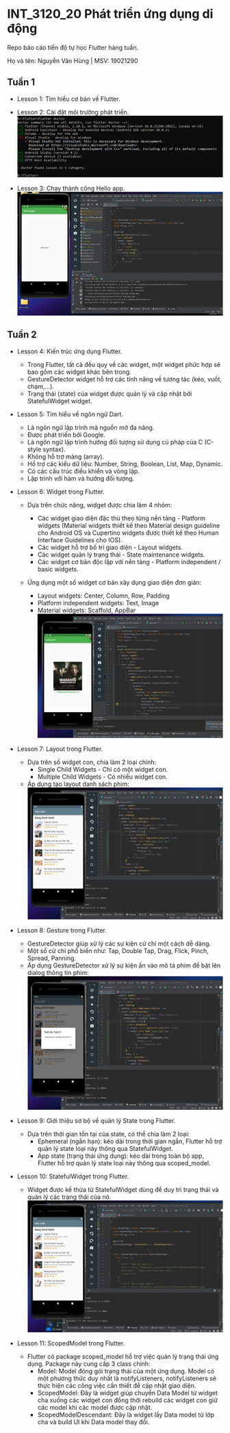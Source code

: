 # INT_3120_20 Phát triển ứng dụng di động

Repo báo cáo tiến độ tự học Flutter hàng tuần.

Họ và tên: Nguyễn Văn Hùng | MSV: 19021290

## Tuần 1

- Lesson 1: Tìm hiểu cơ bản về Flutter.

- Lesson 2: Cài đặt môi trường phát triển.
  ![Lesson 2](images/1.jpg)

- Lesson 3: Chạy thành công Hello app.
  ![Lesson 3](images/2.jpg)

## Tuần 2

- Lesson 4: Kiến trúc ứng dụng Flutter.
  - Trong Flutter, tất cả đều quy về các widget, một widget phức hợp sẽ bao gồm các widget khác bên trong.
  - GestureDetector widget hỗ trợ các tính năng về tương tác (kéo, vuốt, chạm,...).
  - Trạng thái (state) của widget được quản lý và cập nhật bởi StatefulWidget widget.

- Lesson 5: Tìm hiểu về ngôn ngữ Dart.
  - Là ngôn ngữ lập trình mã nguồn mở đa năng.
  - Được phát triển bởi Google.
  - Là ngôn ngữ lập trình hướng đối tượng sử dụng cú pháp của C (C-style syntax).
  - Không hỗ trợ mảng (array).
  - Hồ trợ các kiểu dữ liệu: Number, String, Boolean, List, Map, Dynamic.
  - Có các cấu trúc điều khiển và vòng lặp.
  - Lập trình với hàm và hướng đối tượng.

- Lesson 6: Widget trong Flutter.
  - Dựa trên chức năng, widget được chia làm 4 nhóm:
    - Các widget giao diện đặc thù theo từng nền tảng - Platform widgets (Material widgets thiết kế theo Material design guideline cho Android OS và Cupertino widgets được thiết kế theo Human Interface Guidelines cho IOS).
    - Các widget hỗ trợ bố trí giao diện - Layout widgets.
    - Các widget quản lý trạng thái - State maintenance widgets.
    - Các widget cơ bản độc lập với nền tảng - Platform independent / basic widgets.

  - Ứng dụng một số widget cơ bản xây dụng giao diện đơn giản:
    - Layout widgets: Center, Column, Row, Padding
    - Platform independent widgets: Text, Image
    - Material widgets: Scaffold, AppBar
    ![Lesson 6](images/3.jpg)

- Lesson 7: Layout trong Flutter.
  - Dựa trên số widget con, chia làm 2 loại chính:
    - Single Child Widgets - Chỉ có một widget con.
    - Multiple Child Widgets - Có nhiều widget con.
  - Áp dụng tạo layout danh sách phim:
  ![Lesson 7](images/4.jpg)

- Lesson 8: Gesture trong Flutter.
  - GestureDetector giúp xử lý các sự kiện cử chỉ một cách dễ dàng.
  - Một số cử chỉ phổ biến như: Tap, Double Tap, Drag, Flick, Pinch, Spread, Panning.
  - Áp dụng GestureDetector xử lý sự kiện ấn vào mô tả phim để bật lên dialog thông tin phim:
    ![Lesson 8](images/5.jpg)

- Lesson 9: Giới thiệu sơ bộ về quản lý State trong Flutter.
  - Dựa trên thời gian tồn tại của state, có thể chia làm 2 loại:
    - Ephemeral (ngắn hạn): kéo dài trong thời gian ngắn, Flutter hỗ trợ quản lý state loại này thông qua StatefulWidget.
    - App state (trạng thái ứng dụng): kéo dài trong toàn bộ app, Flutter hỗ trợ quản lý state loại này thông qua scoped_model.

- Lesson 10: StatefulWidget trong Flutter.
  - Widget được kế thừa từ StatefulWidget  dùng để duy trì trạng thái và quản lý các trạng thái của nó.
  ![Lesson 8](images/6.jpg)

- Lesson 11: ScopedModel trong Flutter.
  - Flutter có package scoped_model hỗ trợ việc quản lý trạng thái ứng dụng. Package này cung cấp 3 class chính:
    - Model: Model đóng gói trạng thái của một ứng dụng. Model có một phương thức duy nhất là notifyListeners, notifyListeners sẽ thực hiện các công việc cần thiết để cập nhật giao diện.
    - ScopedModel: Đây là widget giúp chuyển Data Model từ widget cha xuống các widget con đồng thời rebuild các widget con giữ các model khi các model được cập nhật.
    - ScopedModelDescendant: Đây là widget lấy Data model từ lớp cha và build UI khi Data model thay đổi.


